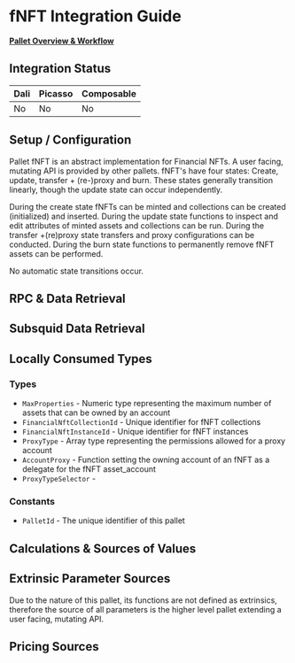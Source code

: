 # fNFT Integration Guide

[**Pallet Overview & Workflow**](../pallet-name.md)

## Integration Status

| Dali | Picasso | Composable |
|------|---------| ---------- |
| No   | No      | No         |

## Setup / Configuration

<!--*Include any notes about pallet lifecycle or states. A state diagram that notes
transition requirements if you're feeling fancy*-->
 
Pallet fNFT is an abstract implementation for Financial NFTs. A user facing, mutating API is provided by other pallets.
fNFT's have four states: Create, update, transfer + (re-)proxy and burn. 
These states generally transition linearly, though the update state can occur independently.

During the create state fNFTs can be minted and collections can be created (initialized) and inserted. 
During the update state functions to inspect and edit attributes of minted assets and collections can be run.
During the transfer +(re)proxy state transfers and proxy configurations can be conducted.
During the burn state functions to permanently remove fNFT assets can be performed.

No automatic state transitions occur.

## RPC & Data Retrieval

<!--*RPCs w/ links to cargo docs?*-->

## Subsquid Data Retrieval

<!--*Not required yet since we have no subsquid yet* -->

## Locally Consumed Types
<!--*Types the pallet consumes, potentially linking to pallet#config docs* -->
### Types

- `MaxProperties` - Numeric type representing the maximum number of assets that can be owned by an account
- `FinancialNftCollectionId` - Unique identifier for fNFT collections
- `FinancialNftInstanceId` - Unique identifier for fNFT instances
- `ProxyType` - Array type representing the permissions allowed for a proxy account
- `AccountProxy` - Function setting the owning account of an fNFT as a delegate for the fNFT asset_account
- `ProxyTypeSelector` - 
### Constants

- `PalletId` - The unique identifier of this pallet

## Calculations & Sources of Values

<!--*"Provide calculations of APY or APR if any and mention the source of all values
that need to be fetched from the chain/backend/subsquid or any other data
source"* -->

## Extrinsic Parameter Sources

<!--*Document sources of extrinsic parameters, hard coded, calculated on the front
end, user provided*-->

Due to the nature of this pallet, its functions are not defined as extrinsics, therefore the source of all 
parameters is the higher level pallet extending a user facing, mutating API.

## Pricing Sources

<!--*"Pricing sources are a must have if any Zeplin designs show users values in USD
$"*-->
